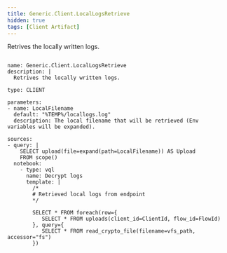 ```yaml
---
title: Generic.Client.LocalLogsRetrieve
hidden: true
tags: [Client Artifact]
---
```


Retrives the locally written logs.


<pre><code class="language-yaml">
name: Generic.Client.LocalLogsRetrieve
description: |
  Retrives the locally written logs.

type: CLIENT

parameters:
- name: LocalFilename
  default: "%TEMP%/locallogs.log"
  description: The local filename that will be retrieved (Env variables will be expanded).

sources:
- query: |
    SELECT upload(file=expand(path=LocalFilename)) AS Upload
    FROM scope()
  notebook:
    - type: vql
      name: Decrypt logs
      template: |
        /*
        # Retrieved local logs from endpoint
        */

        SELECT * FROM foreach(row={
           SELECT * FROM uploads(client_id=ClientId, flow_id=FlowId)
        }, query={
           SELECT * FROM read_crypto_file(filename=vfs_path, accessor="fs")
        })

</code></pre>

